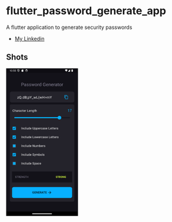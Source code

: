# flutter_password_generate_app

A flutter application to generate security passwords

- [My Linkedin](https://www.linkedin.com/in/loïc-lekane-627368270)

## Shots
 <div class="row">
  <div class="column">
   <img src="assets/screenshot/Screenshot_1719572125.png"  height="400"/>
   </div>
</div>